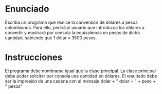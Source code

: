 # Enunciado
Escriba un programa que realice la conversión de dólares a pesos colombianos. Para ello, pedirá al usuario que introduzca los dólares a convertir y mostrará por consola la equivalencia en pesos de dicha cantidad, sabiendo que 1 dólar = 3500 pesos.


# Instrucciones
El programa debe nombrarse igual que la clase principal. La clase principal debe poder solicitar por consola una cantidad en dólares. El resultado debe ser la impresión de una cadena con el mensaje dolar + " dolar = " + peso + " pesos"